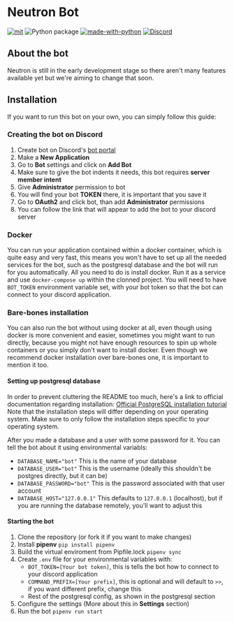 # Neutron Bot

[![mit](https://img.shields.io/badge/Licensed%20under-GPL-red.svg?style=flat-square)](./LICENSE)
![Python package](https://github.com/Codin-Nerds/Neutron-Bot/workflows/Python%20package/badge.svg)
[![made-with-python](https://img.shields.io/badge/Made%20with-Python%203.8-ffe900.svg?longCache=true&style=flat-square&colorB=00a1ff&logo=python&logoColor=88889e)](https://www.python.org/)
[![Discord](https://img.shields.io/static/v1?label=The%20Codin'%20Nerds&logo=discord&message=%3E500%20members&color=%237289DA&logoColor=white)](https://discord.gg/Dhz9pM7)

## About the bot

Neutron is still in the early development stage so there aren't many features available yet but we're aiming to change that soon.

## Installation

If you want to run this bot on your own, you can simply follow this guide:

### Creating the bot on Discord

1. Create bot on Discord's [bot portal](https://discord.com/developers/applications/)
2. Make a **New Application**
3. Go to **Bot** settings and click on **Add Bot**
4. Make sure to give the bot indents it needs, this bot requires **server member intent**
5. Give **Administrator** permission to bot
6. You will find your bot **TOKEN** there, it is important that you save it
7. Go to **OAuth2** and click bot, than add **Administrator** permissions
8. You can follow the link that will appear to add the bot to your discord server

### Docker

You can run your application contained within a docker container, which is quite easy and very fast, this means you won't have to set up all the needed services for the bot, such as the postgresql database and the bot will run for you automatically. All you need to do is install docker. Run it as a service and use `docker-compose up` within the clonned project. You will need to have `BOT_TOKEN` environment variable set, with your bot token so that the bot can connect to your discord application.

### Bare-bones installation

You can also run the bot without using docker at all, even though using docker is more convenient and easier, sometimes you might want to run directly, because you might not have enough resources to spin up whole containers or you simply don't want to install docker. Even though we recommend docker installation over bare-bones one, it is important to mention it too.

#### Setting up postgresql database

In order to prevent cluttering the README too much,
here's a link to official documentation regarding installation:
[Official PostgreSQL installation tutorial](https://www.tutorialspoint.com/postgresql/postgresql_environment.htm)
Note that the installation steps will differ depending on your operating system.
Make sure to only follow the installation steps specific to your operating system.

After you made a database and a user with some password for it. You can tell the bot about it using environmental variabls:

* `DATABASE_NAME="bot"` This is the name of your database
* `DATABASE_USER="bot"` This is the username (ideally this shouldn't be postgres directly, but it can be)
* `DATABASE_PASSWORD="bot"` This is the password associated with that user account
* `DATABASE_HOST="127.0.0.1"` This defaults to `127.0.0.1` (localhost), but if you are running the database remotely, you'll want to adjust this

#### Starting the bot

1. Clone the repository (or fork it if you want to make changes)
2. Install **pipenv** `pip install pipenv`
3. Build the virtual enviroment from Pipfile.lock `pipenv sync`
4. Create `.env` file for your environmental variables with:
   * `BOT_TOKEN=[Your bot token]`, this is tells the bot how to connect to your discord application
   * `COMMAND_PREFIX=[Your prefix]`, this is optional and will default to `>>`, if you want different prefix, change this
   * Rest of the postgresql config, as shown in the postgresql section
5. Configure the settings (More about this in **Settings** section)
6. Run the bot `pipenv run start`
